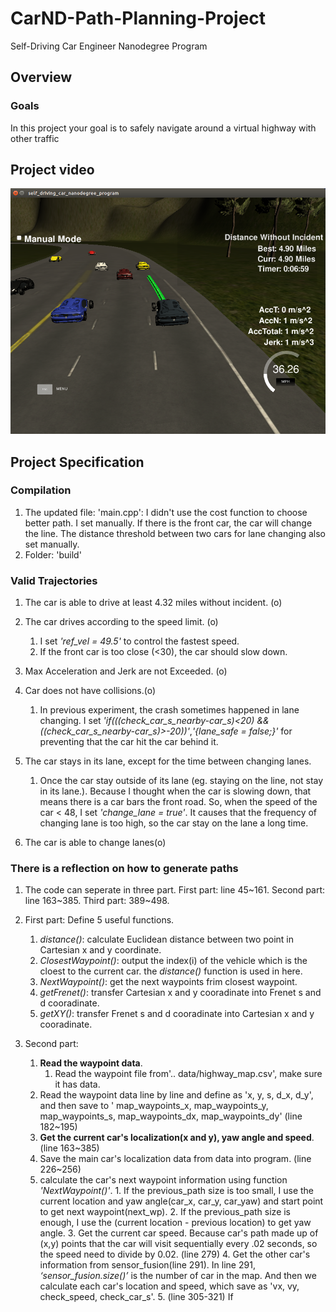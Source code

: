 # CarND-Path-Planning-Project
Self-Driving Car Engineer Nanodegree Program
   
## Overview
### Goals
In this project your goal is to safely navigate around a virtual highway with other traffic

## Project video
![](img/pic1.png)

## Project Specification
### Compilation
1. The updated file: 'main.cpp': I didn't use the cost function to choose better path. I set manually. If there is the front car, the car will change the line. The distance threshold between two cars for lane changing also set manually. 
2. Folder: 'build'

### Valid Trajectories
1. The car is able to drive at least 4.32 miles without incident. (o)

2. The car drives according to the speed limit. (o)
   1. I set _'ref_vel = 49.5'_ to control the fastest speed. 
   2. If the front car is too close (<30), the car should slow down.
   
3. Max Acceleration and Jerk are not Exceeded. (o)

4. Car does not have collisions.(o)
   1. In previous experiment, the crash sometimes happened in lane changing. I set  _'if(((check_car_s_nearby-car_s)<20) && ((check_car_s_nearby-car_s)>-20))'_,_'{lane_safe = false;}'_ for preventing that the car hit the car behind it.  
   
5. The car stays in its lane, except for the time between changing lanes.
   1. Once the car stay outside of its lane (eg. staying on the line, not stay in its lane.). Because I thought when the car is  slowing down, that means there is a car bars the front road. So, when the speed of the car < 48, I set _'change_lane = true'_. It causes that the frequency of changing lane is too high, so the car stay on the lane a long time.    
   
6. The car is able to change lanes(o)

### There is a reflection on how to generate paths
1. The code can seperate in three part. First part: line 45~161. Second part: line 163~385. Third part: 389~498.

2. First part: Define 5 useful functions.
   1. _distance()_: calculate Euclidean distance between two point in Cartesian x and y coordinate.
   2. _ClosestWaypoint()_: output the index(i) of the vehicle which is the cloest to the current car. the _distance()_ function is used in here. 
   3. _NextWaypoint()_: get the next waypoints frim closest waypoint.
   4. _getFrenet()_: transfer Cartesian x and y cooradinate into Frenet s and d cooradinate.
   5. _getXY()_: transfer Frenet s and d cooradinate into Cartesian x and y cooradinate.
   
3. Second part: 
   1. __Read the waypoint data__. 
      1. Read the waypoint file from'.. data/highway_map.csv', make sure it has data. 
     2. Read the waypoint data line by line and define as 'x, y, s, d_x, d_y', and then save to ' map_waypoints_x, map_waypoints_y, map_waypoints_s, map_waypoints_dx, map_waypoints_dy' (line 182~195)
   2. __Get the current car's localization(x and y), yaw angle and speed__.(line 163~385)
     1. Save the main car's localization data from data into program. (line 226~256)
     2. calculate the car's next waypoint information using function _'NextWaypoint()'_.
       1. If the previous_path size is too small, I use the current location and yaw angle(car_x, car_y, car_yaw) and start point to get next waypoint(next_wp).
       2. If the previous_path size is enough, I use the (current location - previous location) to get yaw angle.
       3. Get the current car speed. Because car's path made up of (x,y) points that the car will visit sequentially every .02 seconds, so the speed need to divide by 0.02. (line 279)
       4. Get the other car's information from sensor_fusion(line 291). In line 291, _‘sensor_fusion.size()’_ is the number of car in the map. And then we calculate each car's location and speed, which save as 'vx, vy, check_speed, check_car_s'.
       5. (line 305-321) If
